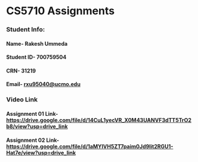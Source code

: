 # CS5710 Assignments
 ### Student Info:
  #### Name- Rakesh Ummeda
  #### Student ID- 700759504
  #### CRN- 31219
  #### Email- rxu95040@ucmo.edu
 
 ### Video Link
 #### Assignment 01 Link-  https://drive.google.com/file/d/14CuL1yecVR_X0M43UANVF3dTT5TrO2b8/view?usp=drive_link
 
#### Assignment 02 Link-  https://drive.google.com/file/d/1aMYlVH5ZT7paim0Jd9Iit2RGU1-Hat7e/view?usp=drive_link
